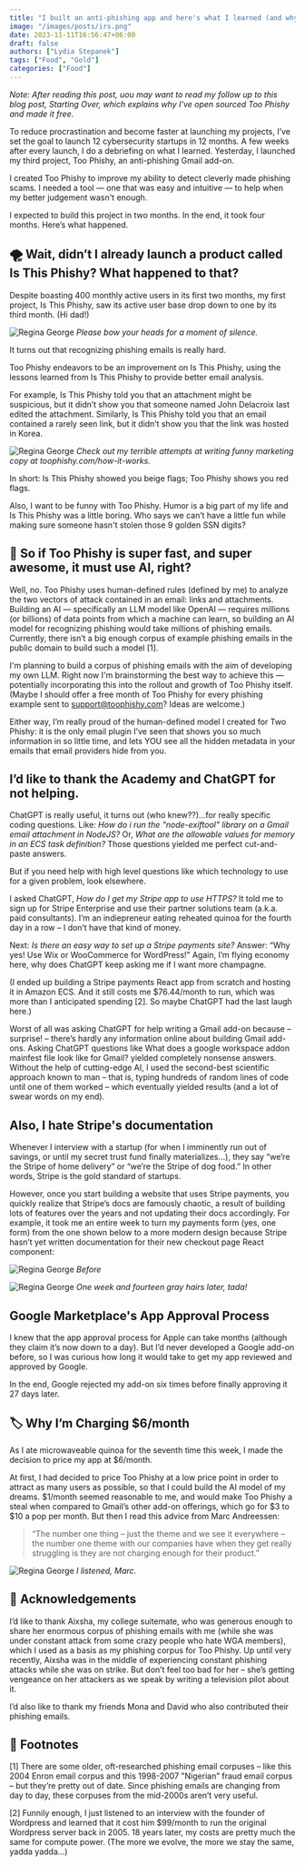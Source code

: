 ```yaml
---
title: "I built an anti-phishing app and here's what I learned (and why I hate Stripe)"
image: "/images/posts/irs.png"
date: 2023-11-11T16:56:47+06:00
draft: false
authors: ["Lydia Stepanek"]
tags: ["Food", "Gold"]
categories: ["Food"]
---
```


*Note: After reading this post, uou may want to read my follow up to this blog post, Starting Over, which explains why I've open sourced Too Phishy and made it free.*

To reduce procrastination and become faster at launching my projects, I’ve set the goal to launch 12 cybersecurity startups in 12 months. A few weeks after every launch, I do a debriefing on what I learned. Yesterday, I launched my third project, Too Phishy, an anti-phishing Gmail add-on.

I created Too Phishy to improve my ability to detect cleverly made phishing scams. I needed a tool — one that was easy and intuitive — to help when my better judgement wasn't enough.

I expected to build this project in two months. In the end, it took four months. Here’s what happened.

## 🌪️ Wait, didn’t I already launch a product called Is This Phishy? What happened to that?
Despite boasting 400 monthly active users in its first two months, my first project, Is This Phishy, saw its active user base drop down to one by its third month. (Hi dad!)

![](/images/posts/funeral.jpg "Regina George")
*Please bow your heads for a moment of silence.*

It turns out that recognizing phishing emails is really hard.

Too Phishy endeavors to be an improvement on Is This Phishy, using the lessons learned from Is This Phishy to provide better email analysis.

For example, Is This Phishy told you that an attachment might be suspicious, but it didn’t show you that someone named John Delacroix last edited the attachment. Similarly, Is This Phishy told you that an email contained a rarely seen link, but it didn’t show you that the link was hosted in Korea.

![](/images/posts/sony.png "Regina George")
*Check out my terrible attempts at writing funny marketing copy at toophishy.com/how-it-works.*

In short: Is This Phishy showed you beige flags; Too Phishy shows you red flags.

Also, I want to be funny with Too Phishy. Humor is a big part of my life and Is This Phishy was a little boring. Who says we can’t have a little fun while making sure someone hasn't stolen those 9 golden SSN digits?

## 🔮 So if Too Phishy is super fast, and super awesome, it must use AI, right?
Well, no. Too Phishy uses human-defined rules (defined by me) to analyze the two vectors of attack contained in an email: links and attachments. Building an AI — specifically an LLM model like OpenAI — requires millions (or billions) of data points from which a machine can learn, so building an AI model for recognizing phishing would take millions of phishing emails. Currently, there isn’t a big enough corpus of example phishing emails in the public domain to build such a model [1].

I'm planning to build a corpus of phishing emails with the aim of developing my own LLM. Right now I'm brainstorming the best way to achieve this — potentially incorporating this into the rollout and growth of Too Phishy itself. (Maybe I should offer a free month of Too Phishy for every phishing example sent to support@toophishy.com? Ideas are welcome.)

Either way, I’m really proud of the human-defined model I created for Two Phishy: it is the only email plugin I’ve seen that shows you so much information in so little time, and lets YOU see all the hidden metadata in your emails that email providers hide from you.

## I’d like to thank the Academy and ChatGPT for not helping.
ChatGPT is really useful, it turns out (who knew??)…for really specific coding questions. Like: *How do i run the "node-exiftool" library on a Gmail email attachment in NodeJS?* Or, *What are the allowable values for memory in an ECS task definition?* Those questions yielded me perfect cut-and-paste answers.

But if you need help with high level questions like which technology to use for a given problem, look elsewhere.

I asked ChatGPT, *How do I get my Stripe app to use HTTPS?* It told me to sign up for Stripe Enterprise and use their partner solutions team (a.k.a. paid consultants). I’m an indiepreneur eating reheated quinoa for the fourth day in a row – I don’t have that kind of money.

Next: *Is there an easy way to set up a Stripe payments site?* Answer: “Why yes! Use Wix or WooCommerce for WordPress!” Again, I’m flying economy here, why does ChatGPT keep asking me if I want more champagne.

(I ended up building a Stripe payments React app from scratch and hosting it in Amazon ECS. And it still costs me $76.44/month to run, which was more than I anticipated spending [2]. So maybe ChatGPT had the last laugh here.)

Worst of all was asking ChatGPT for help writing a Gmail add-on because – surprise! – there’s hardly any information online about building Gmail add-ons. Asking ChatGPT questions like What does a google workspace addon mainfest file look like for Gmail? yielded completely nonsense answers. Without the help of cutting-edge AI, I used the second-best scientific approach known to man – that is, typing hundreds of random lines of code until one of them worked – which eventually yielded results (and a lot of swear words on my end).

## Also, I hate Stripe's documentation
Whenever I interview with a startup (for when I imminently run out of savings, or until my secret trust fund finally materializes…), they say “we’re the Stripe of home delivery” or “we’re the Stripe of dog food.”  In other words, Stripe is the gold standard of startups.

However, once you start building a website that uses Stripe payments, you quickly realize that Stripe’s docs are famously chaotic, a result of building lots of features over the years and not updating their docs accordingly. For example, it took me an entire week to turn my payments form (yes, one form) from the one shown below to a more modern design because Stripe hasn’t yet written documentation for their new checkout page React component:

![](/images/posts/checkout_before.png "Regina George")
*Before*

![](/images/posts/checkout_after.png "Regina George")
*One week and fourteen gray hairs later, tada!*

## Google Marketplace's App Approval Process
I knew that the app approval process for Apple can take months (although they claim it’s now down to a day). But I’d never developed a Google add-on before, so I was curious how long it would take to get my app reviewed and approved by Google.

In the end, Google rejected my add-on six times before finally approving it 27 days later.

## 🏷️ Why I’m Charging $6/month 
As I ate microwaveable quinoa for the seventh time this week, I made the decision to price my app at $6/month.

At first, I had decided to price Too Phishy at a low price point in order to attract as many users as possible, so that I could build the AI model of my dreams. $1/month seemed reasonable to me, and would make Too Phishy a steal when compared to Gmail’s other add-on offerings, which go for $3 to $10 a pop per month. But then I read this advice from Marc Andreessen:

> “The number one thing – just the theme and we see it everywhere – the number one theme with our companies have when they get really struggling is they are not charging enough for their product.”

![](/images/posts/raise_prices.png "Regina George")
*I listened, Marc.*

## 🌟 Acknowledgements
I’d like to thank Aixsha, my college suitemate, who was generous enough to share her enormous corpus of phishing emails with me (while she was under constant attack from some crazy people who hate WGA members), which I used as a basis as my phishing corpus for Too Phishy. Up until very recently, Aixsha was in the middle of experiencing constant phishing attacks while she was on strike. But don’t feel too bad for her – she’s getting vengeance on her attackers as we speak by writing a television pilot about it.

I’d also like to thank my friends Mona and David who also contributed their phishing emails.

## 🥿 Footnotes
[1] There are some older, oft-researched phishing email corpuses – like this 2004 Enron email corpus and this 1998-2007 "Nigerian” fraud email corpus – but they’re pretty out of date. Since phishing emails are changing from day to day, these corpuses from the mid-2000s aren’t very useful.

[2] Funnily enough, I just listened to an interview with the founder of Wordpress and learned that it cost him $99/month to run the original Wordpress server back in 2005. 18 years later, my costs are pretty much the same for compute power. (The more we evolve, the more we stay the same, yadda yadda…)
